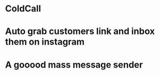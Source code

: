 # ColdCall
 
# Auto grab customers link and inbox them on instagram 
# A gooood mass message sender

